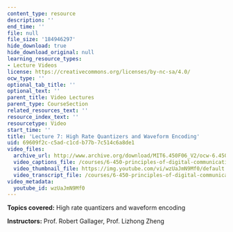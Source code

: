 ```yaml
---
content_type: resource
description: ''
end_time: ''
file: null
file_size: '184946297'
hide_download: true
hide_download_original: null
learning_resource_types:
- Lecture Videos
license: https://creativecommons.org/licenses/by-nc-sa/4.0/
ocw_type: ''
optional_tab_title: ''
optional_text: ''
parent_title: Video Lectures
parent_type: CourseSection
related_resources_text: ''
resource_index_text: ''
resourcetype: Video
start_time: ''
title: 'Lecture 7: High Rate Quantizers and Waveform Encoding'
uid: 69609f2c-c5ad-c1cd-b77b-7c514c6a8de1
video_files:
  archive_url: http://www.archive.org/download/MIT6.450F06_V2/ocw-6.450-f06-2003-09-29_300k.mp4
  video_captions_file: /courses/6-450-principles-of-digital-communications-i-fall-2006/197ff02420ca5ddb88d6b6c20318718c_wzUaJmN9Mf0.vtt
  video_thumbnail_file: https://img.youtube.com/vi/wzUaJmN9Mf0/default.jpg
  video_transcript_file: /courses/6-450-principles-of-digital-communications-i-fall-2006/18effe9c84c4685a0189423922792ee1_wzUaJmN9Mf0.pdf
video_metadata:
  youtube_id: wzUaJmN9Mf0
---
```


**Topics covered:** High rate quantizers and waveform encoding

**Instructors:** Prof. Robert Gallager, Prof. Lizhong Zheng

